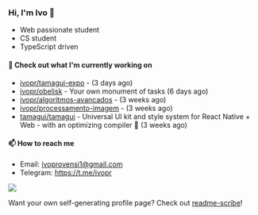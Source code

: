 ### Hi, I'm Ivo 👋

* Web passionate student
* CS student
* TypeScript driven

#### 👷 Check out what I'm currently working on

- [ivopr/tamagui-expo](https://github.com/ivopr/tamagui-expo) -  (3 days ago)
- [ivopr/obelisk](https://github.com/ivopr/obelisk) - Your own monument of tasks (6 days ago)
- [ivopr/algoritmos-avancados](https://github.com/ivopr/algoritmos-avancados) -  (3 weeks ago)
- [ivopr/processamento-imagem](https://github.com/ivopr/processamento-imagem) -  (3 weeks ago)
- [tamagui/tamagui](https://github.com/tamagui/tamagui) - Universal UI kit and style system for React Native &#43; Web - with an optimizing compiler 🚄 (3 weeks ago)

#### 📫 How to reach me

- Email: [ivoprovensi1@gmail.com](mailto://ivoprovensi1@gmail.com)
- Telegram: https://t.me/ivopr

![](https://github-readme-stats.vercel.app/api/top-langs/?username=ivopr&layout=compact&theme=react)

Want your own self-generating profile page? Check out [readme-scribe](https://github.com/muesli/readme-scribe)!
